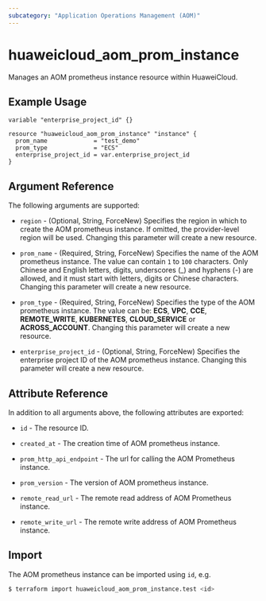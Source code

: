 ```yaml
---
subcategory: "Application Operations Management (AOM)"
---
```


# huaweicloud_aom_prom_instance

Manages an AOM prometheus instance resource within HuaweiCloud.

## Example Usage

```hcl
variable "enterprise_project_id" {}

resource "huaweicloud_aom_prom_instance" "instance" {
  prom_name             = "test_demo"
  prom_type             = "ECS"
  enterprise_project_id = var.enterprise_project_id
}
```

## Argument Reference

The following arguments are supported:

* `region` - (Optional, String, ForceNew) Specifies the region in which to create the AOM prometheus instance.
  If omitted, the provider-level region will be used. Changing this parameter will create a new resource.

* `prom_name` - (Required, String, ForceNew) Specifies the name of the AOM prometheus instance.
  The value can contain `1` to `100` characters. Only Chinese and English letters, digits, underscores (_)
  and hyphens (-) are allowed, and it must start with letters, digits or Chinese characters.
  Changing this parameter will create a new resource.

* `prom_type` - (Required, String, ForceNew) Specifies the type of the AOM prometheus instance.
  The value can be: **ECS**, **VPC**, **CCE**, **REMOTE_WRITE**, **KUBERNETES**,
  **CLOUD_SERVICE** or **ACROSS_ACCOUNT**.
  Changing this parameter will create a new resource.

* `enterprise_project_id` - (Optional, String, ForceNew) Specifies the enterprise project ID of the
  AOM prometheus instance. Changing this parameter will create a new resource.

## Attribute Reference

In addition to all arguments above, the following attributes are exported:

* `id` - The resource ID.

* `created_at` - The creation time of AOM prometheus instance.

* `prom_http_api_endpoint` - The url for calling the AOM Prometheus instance.

* `prom_version` - The version of AOM prometheus instance.

* `remote_read_url` - The remote read address of AOM Prometheus instance.

* `remote_write_url` - The remote write address of AOM Prometheus instance.

## Import

The AOM prometheus instance can be imported using `id`, e.g.

```bash
$ terraform import huaweicloud_aom_prom_instance.test <id>
```
